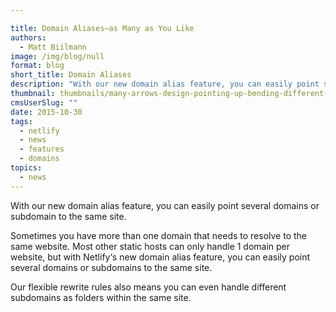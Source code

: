 ```yaml
---

title: Domain Aliases–as Many as You Like
authors:
  - Matt Biilmann
image: /img/blog/null
format: blog
short_title: Domain Aliases
description: "With our new domain alias feature, you can easily point several domains or subdomain to the same site. "
thumbnail: thumbnails/many-arrows-design-pointing-up-bending-different-directions-33958385.jpg
cmsUserSlug: ""
date: 2015-10-30
tags:
  - netlify
  - news
  - features
  - domains
topics:
  - news
---
```


With our new domain alias feature, you can easily point several domains or subdomain to the same site.

Sometimes you have more than one domain that needs to resolve to the same website. Most other static hosts can only handle 1 domain per website, but with Netlify‘s new domain alias feature, you can easily point several domains or subdomains to the same site.

Our flexible rewrite rules also means you can even handle different subdomains as folders within the same site.
